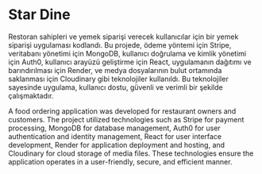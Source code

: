 # Star Dine

Restoran sahipleri ve yemek siparişi verecek kullanıcılar için bir yemek siparişi uygulaması kodlandı. Bu projede, ödeme yöntemi için Stripe, veritabanı yönetimi için MongoDB, kullanıcı doğrulama ve kimlik yönetimi için Auth0, kullanıcı arayüzü geliştirme için React, uygulamanın dağıtımı ve barındırılması için Render, ve medya dosyalarının bulut ortamında saklanması için Cloudinary gibi teknolojiler kullanıldı. Bu teknolojiler sayesinde uygulama, kullanıcı dostu, güvenli ve verimli bir şekilde çalışmaktadır.

A food ordering application was developed for restaurant owners and customers. The project utilized technologies such as Stripe for payment processing, MongoDB for database management, Auth0 for user authentication and identity management, React for user interface development, Render for application deployment and hosting, and Cloudinary for cloud storage of media files. These technologies ensure the application operates in a user-friendly, secure, and efficient manner.
